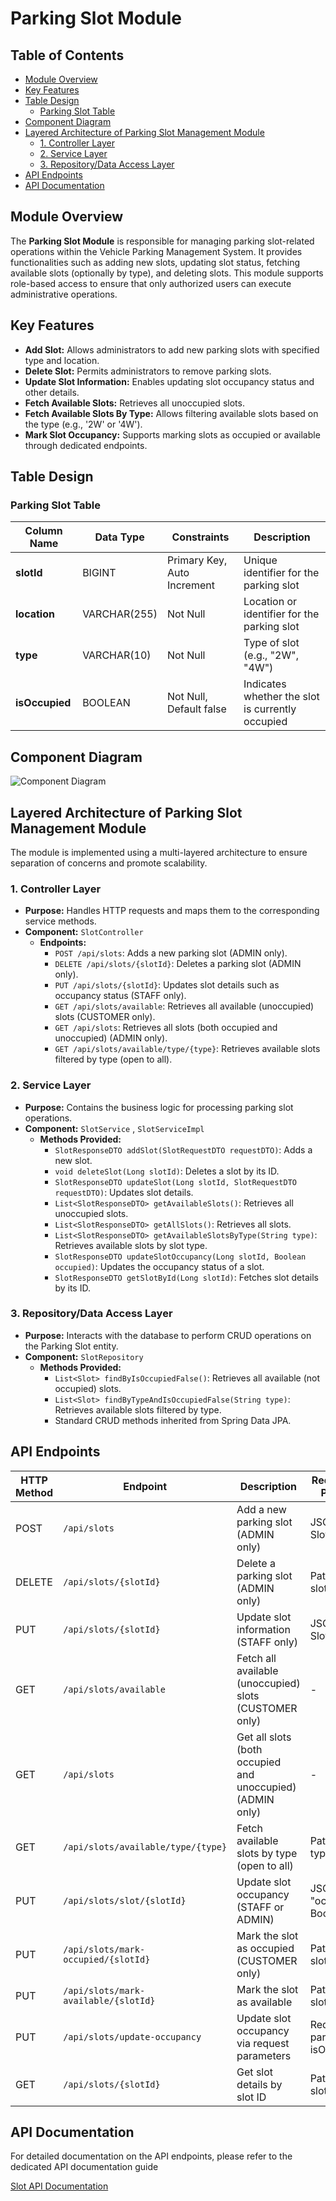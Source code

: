 # Parking Slot Module 

## Table of Contents
- [Module Overview](#module-overview)
- [Key Features](#key-features)
- [Table Design](#table-design)
  - [Parking Slot Table](#parking-slot-table)
- [Component Diagram](#component-diagram)
- [Layered Architecture of Parking Slot Management Module](#layered-architecture-of-parking-slot-management-module)
  - [1. Controller Layer](#1-controller-layer)
  - [2. Service Layer](#2-service-layer)
  - [3. Repository/Data Access Layer](#3-repositorydata-access-layer)
- [API Endpoints](#api-endpoints)
- [API Documentation](#api-documentation)

## Module Overview
The **Parking Slot Module** is responsible for managing parking slot-related operations within the Vehicle Parking Management System. It provides functionalities such as adding new slots, updating slot status, fetching available slots (optionally by type), and deleting slots. This module supports role-based access to ensure that only authorized users can execute administrative operations.

## Key Features
- **Add Slot:** Allows administrators to add new parking slots with specified type and location.
- **Delete Slot:** Permits administrators to remove parking slots.
- **Update Slot Information:** Enables updating slot occupancy status and other details.
- **Fetch Available Slots:** Retrieves all unoccupied slots.
- **Fetch Available Slots By Type:** Allows filtering available slots based on the type (e.g., '2W' or '4W').
- **Mark Slot Occupancy:** Supports marking slots as occupied or available through dedicated endpoints.

## Table Design

### Parking Slot Table
| Column Name  | Data Type    | Constraints                    | Description                                  |
|--------------|--------------|--------------------------------|----------------------------------------------|
| **slotId**   | BIGINT       | Primary Key, Auto Increment    | Unique identifier for the parking slot       |
| **location** | VARCHAR(255) | Not Null                       | Location or identifier for the parking slot  |
| **type**     | VARCHAR(10)  | Not Null                       | Type of slot (e.g., "2W", "4W")                |
| **isOccupied** | BOOLEAN    | Not Null, Default false        | Indicates whether the slot is currently occupied |

## Component Diagram
![Component Diagram](../VPMS/assets/images/Slot_component.png)

## Layered Architecture of Parking Slot Management Module 

The module is implemented using a multi-layered architecture to ensure separation of concerns and promote scalability.

### 1. Controller Layer
- **Purpose:** Handles HTTP requests and maps them to the corresponding service methods.
- **Component:** `SlotController`
  - **Endpoints:**
    - `POST /api/slots`: Adds a new parking slot (ADMIN only).
    - `DELETE /api/slots/{slotId}`: Deletes a parking slot (ADMIN only).
    - `PUT /api/slots/{slotId}`: Updates slot details such as occupancy status (STAFF only).
    - `GET /api/slots/available`: Retrieves all available (unoccupied) slots (CUSTOMER only).
    - `GET /api/slots`: Retrieves all slots (both occupied and unoccupied) (ADMIN only).
    - `GET /api/slots/available/type/{type}`: Retrieves available slots filtered by type (open to all).

### 2. Service Layer
- **Purpose:** Contains the business logic for processing parking slot operations.
- **Component:** `SlotService` , `SlotServiceImpl`
  - **Methods Provided:**
    - `SlotResponseDTO addSlot(SlotRequestDTO requestDTO)`: Adds a new slot.
    - `void deleteSlot(Long slotId)`: Deletes a slot by its ID.
    - `SlotResponseDTO updateSlot(Long slotId, SlotRequestDTO requestDTO)`: Updates slot details.
    - `List<SlotResponseDTO> getAvailableSlots()`: Retrieves all unoccupied slots.
    - `List<SlotResponseDTO> getAllSlots()`: Retrieves all slots.
    - `List<SlotResponseDTO> getAvailableSlotsByType(String type)`: Retrieves available slots by slot type.
    - `SlotResponseDTO updateSlotOccupancy(Long slotId, Boolean occupied)`: Updates the occupancy status of a slot.
    - `SlotResponseDTO getSlotById(Long slotId)`: Fetches slot details by its ID.

### 3. Repository/Data Access Layer
- **Purpose:** Interacts with the database to perform CRUD operations on the Parking Slot entity.
- **Component:** `SlotRepository`
  - **Methods Provided:**
    - `List<Slot> findByIsOccupiedFalse()`: Retrieves all available (not occupied) slots.
    - `List<Slot> findByTypeAndIsOccupiedFalse(String type)`: Retrieves available slots filtered by type.
    - Standard CRUD methods inherited from Spring Data JPA.

## API Endpoints

| HTTP Method | Endpoint                                | Description                                                | Request Body / Parameters          |
|-------------|-----------------------------------------|------------------------------------------------------------|------------------------------------|
| POST        | `/api/slots`                            | Add a new parking slot (ADMIN only)                        | JSON: SlotRequestDTO               |
| DELETE      | `/api/slots/{slotId}`                   | Delete a parking slot (ADMIN only)                         | Path parameter: slotId             |
| PUT         | `/api/slots/{slotId}`                   | Update slot information (STAFF only)                       | JSON: SlotRequestDTO               |
| GET         | `/api/slots/available`                  | Fetch all available (unoccupied) slots (CUSTOMER only)     | -                                  |
| GET         | `/api/slots`                            | Get all slots (both occupied and unoccupied) (ADMIN only)  | -                                  |
| GET         | `/api/slots/available/type/{type}`      | Fetch available slots by type (open to all)                | Path parameter: type               |
| PUT         | `/api/slots/slot/{slotId}`              | Update slot occupancy (STAFF or ADMIN)                     | JSON: { "occupied": Boolean }      |
| PUT         | `/api/slots/mark-occupied/{slotId}`     | Mark the slot as occupied (CUSTOMER only)                  | Path parameter: slotId             |
| PUT         | `/api/slots/mark-available/{slotId}`    | Mark the slot as available                                 | Path parameter: slotId             |
| PUT         | `/api/slots/update-occupancy`           | Update slot occupancy via request parameters               | Request params: slotId, isOccupied |
| GET         | `/api/slots/{slotId}`                   | Get slot details by slot ID                                | Path parameter: slotId             |

## API Documentation
For detailed documentation on the API endpoints, please refer to the dedicated API documentation guide 

[Slot API Documentation](https://github.com/bharadwajm101/VPMS-FINAL/blob/main/VPMS/slot-service/Slot%20Endpoints.md)

